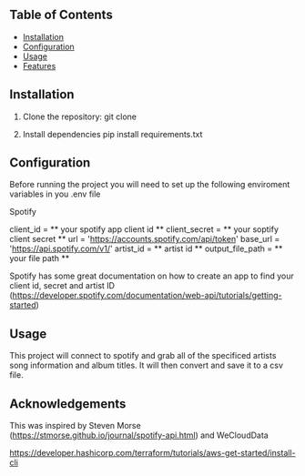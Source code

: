 ## Table of Contents

- [Installation](#installation)
- [Configuration](#configuration)
- [Usage](#usage)
- [Features](#features)

## Installation

1. Clone the repository:
    git clone 

2. Install dependencies
    pip install requirements.txt

## Configuration

Before running the project you will need to set up the following enviroment variables in you .env file

Spotify

client_id = ** your spotify app client id **
 client_secret = ** your soptify client secret **
url = 'https://accounts.spotify.com/api/token'
base_url = 'https://api.spotify.com/v1/'
artist_id = ** artist id **
output_file_path = ** your file path **

Spotify has some great documentation on how to create an app to find your  client id, secret and artist ID
(https://developer.spotify.com/documentation/web-api/tutorials/getting-started)


## Usage

This project will connect to spotify and grab all of the specificed artists song information and album titles. It will then convert and save it to a csv file. 

## Acknowledgements

This was inspired by Steven Morse (https://stmorse.github.io/journal/spotify-api.html) and WeCloudData


https://developer.hashicorp.com/terraform/tutorials/aws-get-started/install-cli